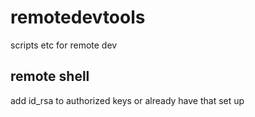 # remotedevtools

scripts etc for remote dev

## remote shell

add id_rsa to authorized keys or already have that set up

